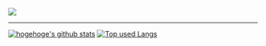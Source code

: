 ![](https://komarev.com/ghpvc/?username=kaneda05&style=flat-square)
<hr size="0.5">

[![hogehoge's github stats](https://github-readme-stats.vercel.app/api?username=kaneda05&hide=contribs&count_private=true&show_icons=true&theme=nord)](https://github.com/kaneda05/)
[![Top used Langs](https://github-readme-stats.vercel.app/api/top-langs/?username=kaneda05&theme=nord)](https://github.com/kaneda05/)
